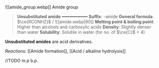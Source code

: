 ![[amide_group.webp]]
Amide group

> **Unsubstituted amide**
> ━━━━━━━━━━
> **Suffix**: -amide
> **General formula**: $\ce{RCONH2}$ / ![[amide.webp|90]]
> **Melting point & boiling point**: Higher than alcohols and carboxylic acids
> **Density**: Slightly denser than water
> **Solubility**: Soluble in water (for no. of $\ce{C}$ < 4)

**Unsubstituted amides** are acid derivatives.

*Reactions*: [[Amide formation]], [[Acid / alkaline hydrolysis]]

//TODO m.p b.p.

